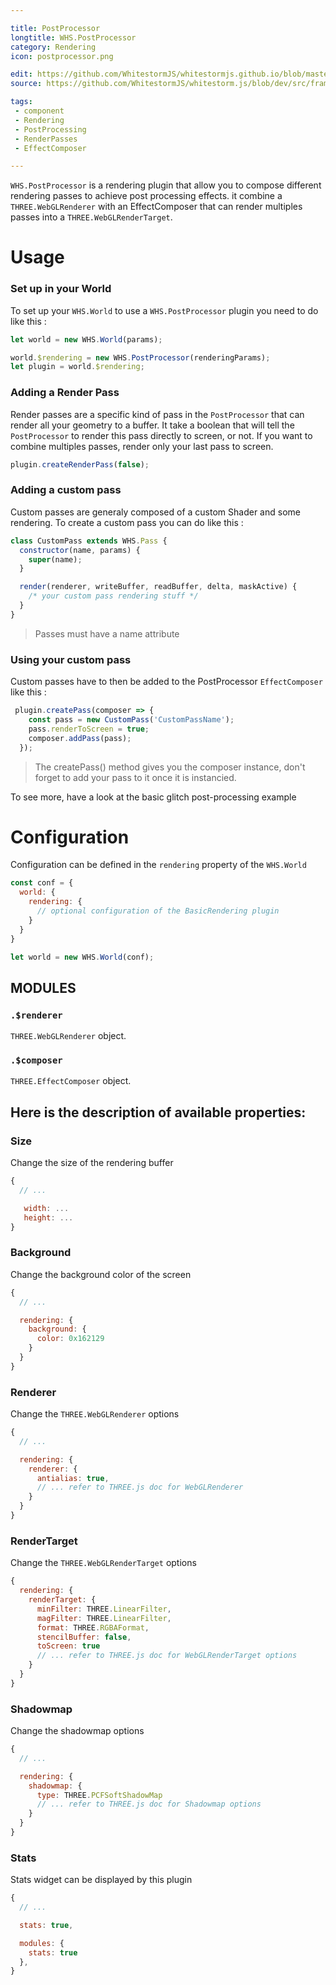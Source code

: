 ```yaml
---

title: PostProcessor
longtitle: WHS.PostProcessor
category: Rendering
icon: postprocessor.png

edit: https://github.com/WhitestormJS/whitestormjs.github.io/blob/master/src/pages/docs/rendering/postprocessor.md
source: https://github.com/WhitestormJS/whitestorm.js/blob/dev/src/framework/rendering/post-processing/PostProcessor.js

tags:
 - component
 - Rendering
 - PostProcessing
 - RenderPasses
 - EffectComposer

---
```


`WHS.PostProcessor` is a rendering plugin that allow you to compose different rendering passes to achieve post processing effects.
it combine a `THREE.WebGLRenderer` with an EffectComposer that can render multiples passes into a `THREE.WebGLRenderTarget`.

# Usage

### Set up in your World
To set up your `WHS.World` to use a `WHS.PostProcessor` plugin you need to do like this :

```javascript
let world = new WHS.World(params);

world.$rendering = new WHS.PostProcessor(renderingParams);
let plugin = world.$rendering;
```

### Adding a Render Pass

Render passes are a specific kind of pass in the `PostProcessor` that can render all your geometry to a buffer.
It take a boolean that will tell the `PostProcessor` to render this pass directly to screen, or not.
If you want to combine multiples passes, render only your last pass to screen.

```javascript
plugin.createRenderPass(false);    
```

### Adding a custom pass

Custom passes are generaly composed of a custom Shader and some rendering. To create a custom pass you can do like this :

```javascript
class CustomPass extends WHS.Pass {
  constructor(name, params) {
    super(name);
  }

  render(renderer, writeBuffer, readBuffer, delta, maskActive) {
    /* your custom pass rendering stuff */
  }
}
```

> Passes must have a name attribute

### Using your custom pass

Custom passes have to then be added to the PostProcessor `EffectComposer` like this :

```javascript
 plugin.createPass(composer => {
    const pass = new CustomPass('CustomPassName');
    pass.renderToScreen = true;
    composer.addPass(pass);
  });
```

> The createPass() method gives you the composer instance, don't forget to add your pass to it once it is instancied.

To see more, have a look at the basic glitch post-processing example

# Configuration

Configuration can be defined in the `rendering` property of the `WHS.World`

```javascript
const conf = {
  world: {
    rendering: {
      // optional configuration of the BasicRendering plugin
    }
  }
}

let world = new WHS.World(conf);
```

## MODULES

### `.$renderer`

`THREE.WebGLRenderer` object.

### `.$composer`

`THREE.EffectComposer` object.

## Here is the description of available properties:

### Size

Change the size of the rendering buffer
```javascript
{
  // ...

   width: ...
   height: ...
}
```

### Background 

Change the background color of the screen
```javascript
{
  // ...

  rendering: {
    background: {
      color: 0x162129
    }
  }
}
```

### Renderer

Change the `THREE.WebGLRenderer` options
```javascript
{
  // ...

  rendering: {
    renderer: {
      antialias: true,
      // ... refer to THREE.js doc for WebGLRenderer
    }
  }
}
```

### RenderTarget

Change the `THREE.WebGLRenderTarget` options
```javascript
{
  rendering: {
    renderTarget: {
      minFilter: THREE.LinearFilter,
      magFilter: THREE.LinearFilter,
      format: THREE.RGBAFormat,
      stencilBuffer: false,
      toScreen: true
      // ... refer to THREE.js doc for WebGLRenderTarget options
    }
  }
}
```

### Shadowmap

Change the shadowmap options
```javascript
{
  // ...

  rendering: {
    shadowmap: {
      type: THREE.PCFSoftShadowMap
      // ... refer to THREE.js doc for Shadowmap options
    }
  }
}
```

### Stats

Stats widget can be displayed by this plugin
```javascript
{
  // ...

  stats: true,

  modules: {
    stats: true
  },
}
```
